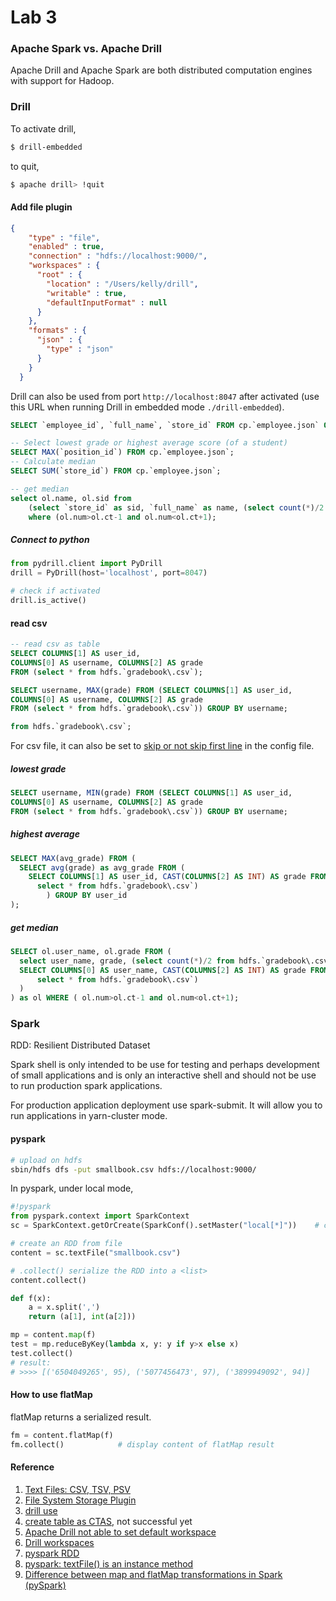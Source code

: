 # Lab 3

### Apache Spark vs. Apache Drill

Apache Drill and Apache Spark are both distributed computation engines with support for Hadoop.



### Drill

To activate drill,

```bash
$ drill-embedded
```

to quit, 

```bash
$ apache drill> !quit
```

#### Add file plugin

```json
{
    "type" : "file",
    "enabled" : true,
    "connection" : "hdfs://localhost:9000/",
    "workspaces" : {
      "root" : {
        "location" : "/Users/kelly/drill",
        "writable" : true,
        "defaultInputFormat" : null
      }
    },
    "formats" : {
      "json" : {
        "type" : "json"
      }
    }
  }
```



Drill can also be used from port `http://localhost:8047` after activated (use this URL when running Drill in embedded mode `./drill-embedded`).

```sql
SELECT `employee_id`, `full_name`, `store_id` FROM cp.`employee.json` ORDER BY `store_id` DESC;

-- Select lowest grade or highest average score (of a student)
SELECT MAX(`position_id`) FROM cp.`employee.json`;
-- Calculate median
SELECT SUM(`store_id`) FROM cp.`employee.json`;
```

```sql
-- get median
select ol.name, ol.sid from
	(select `store_id` as sid, `full_name` as name, (select count(*)/2 from cp.`employee.json`) as ct, row_number() over (order by `store_id`)  as num from cp.`employee.json`) as ol 
	where (ol.num>ol.ct-1 and ol.num<ol.ct+1);
```

##### Connect to python

```python
from pydrill.client import PyDrill
drill = PyDrill(host='localhost', port=8047)

# check if activated
drill.is_active()
```

#### read csv

```sql
-- read csv as table
SELECT COLUMNS[1] AS user_id,
COLUMNS[0] AS username, COLUMNS[2] AS grade
FROM (select * from hdfs.`gradebook\.csv`);

SELECT username, MAX(grade) FROM (SELECT COLUMNS[1] AS user_id,
COLUMNS[0] AS username, COLUMNS[2] AS grade
FROM (select * from hdfs.`gradebook\.csv`)) GROUP BY username;

from hdfs.`gradebook\.csv`;
```

For csv file, it can also be set to [skip or not skip first line](<https://drill.apache.org/docs/text-files-csv-tsv-psv/>) in the config file.



##### lowest grade

```sql
SELECT username, MIN(grade) FROM (SELECT COLUMNS[1] AS user_id,
COLUMNS[0] AS username, COLUMNS[2] AS grade
FROM (select * from hdfs.`gradebook\.csv`)) GROUP BY username;
```

##### highest average

```sql
SELECT MAX(avg_grade) FROM (
  SELECT avg(grade) as avg_grade FROM (
    SELECT COLUMNS[1] AS user_id, CAST(COLUMNS[2] AS INT) AS grade FROM (
      select * from hdfs.`gradebook\.csv`)
 	 	) GROUP BY user_id
);
```

##### get median

```sql
SELECT ol.user_name, ol.grade FROM (
  select user_name, grade, (select count(*)/2 from hdfs.`gradebook\.csv`) as ct, row_number() over (order by grade) AS num FROM (
  SELECT COLUMNS[0] AS user_name, CAST(COLUMNS[2] AS INT) AS grade FROM (
      select * from hdfs.`gradebook\.csv`)
  )
) as ol WHERE ( ol.num>ol.ct-1 and ol.num<ol.ct+1);
```



### Spark

RDD: Resilient Distributed Dataset

Spark shell is only intended to be use for testing and perhaps development of small applications and is only an interactive shell and should not be use to run production spark applications.

For production application deployment use spark-submit. It will allow you to run applications in yarn-cluster mode.



#### pyspark

```sh
# upload on hdfs
sbin/hdfs dfs -put smallbook.csv hdfs://localhost:9000/
```

In pyspark, under local mode,

```python
#!pyspark
from pyspark.context import SparkContext
sc = SparkContext.getOrCreate(SparkConf().setMaster("local[*]"))	# create an instance

# create an RDD from file
content = sc.textFile("smallbook.csv")

# .collect() serialize the RDD into a <list>
content.collect()

def f(x):
    a = x.split(',')
    return (a[1], int(a[2]))

mp = content.map(f)
test = mp.reduceByKey(lambda x, y: y if y>x else x)
test.collect()
# result:
# >>>> [('6504049265', 95), ('5077456473', 97), ('3899949092', 94)]
```



#### How to use flatMap

flatMap returns a serialized result.

```python
fm = content.flatMap(f)
fm.collect()			# display content of flatMap result
```





#### Reference

1. [Text Files: CSV, TSV, PSV](<https://drill.apache.org/docs/text-files-csv-tsv-psv/>)
2. [File System Storage Plugin](https://drill.apache.org/docs/file-system-storage-plugin)
3. [drill use](<https://drill.apache.org/docs/use/>)
4. [create table as CTAS](<https://drill.apache.org/docs/create-table-as-ctas/>), not successful yet
5. [Apache Drill not able to set default workspace](https://stackoverflow.com/questions/40629662/apache-drill-not-able-to-set-default-workspace)
6. [Drill workspaces](<https://drill.apache.org/docs/workspaces/#no-workspaces-for-hive-and-hbase>)
7. [pyspark RDD](<https://spark.apache.org/docs/latest/api/python/pyspark.html#pyspark.RDD>)
8. [pyspark: textFile() is an instance method](https://stackoverflow.com/questions/47665491/pyspark-throws-typeerror-textfile-missing-1-required-positional-argument-na)
9. [Difference between map and flatMap transformations in Spark (pySpark)](<https://www.linkedin.com/pulse/difference-between-map-flatmap-transformations-spark-pyspark-pandey>)



